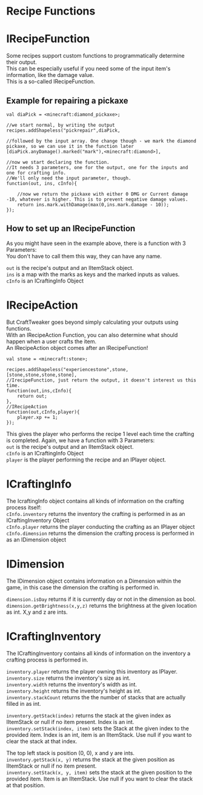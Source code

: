 # Recipe Functions


# IRecipeFunction
Some recipes support custom functions to programmatically determine their output.  
This can be especially useful if you need some of the input item's information, like the damage value.  
This is a so-called IRecipeFunction.

## Example for repairing a pickaxe

```
val diaPick = <minecraft:diamond_pickaxe>;

//we start normal, by writing the output
recipes.addShapeless("pickrepair",diaPick,

//followed by the input array. One change though - we mark the diamond pickaxe, so we can use it in the function later
[diaPick.anyDamage().marked("mark"),<minecraft:diamond>],

//now we start declaring the function. 
//It needs 3 parameters, one for the output, one for the inputs and one for crafting info. 
//We'll only need the input parameter, though.
function(out, ins, cInfo){
	
	//now we return the pickaxe with either 0 DMG or Current damage -10, whatever is higher. This is to prevent negative damage values.
	return ins.mark.withDamage(max(0,ins.mark.damage - 10));
});
```

## How to set up an IRecipeFunction

As you might have seen in the example above, there is a function with 3 Parameters:  
You don't have to call them this way, they can have any name.

`out` is the recipe's output and an IItemStack object.  
`ins` is a map with the marks as keys and the marked inputs as values.  
`cInfo` is an ICraftingInfo Object

# IRecipeAction

But CraftTweaker goes beyond simply calculating your outputs using functions.  
With an IRecipeAction Function, you can also determine what should happen when a user crafts the item.  
An IRecipeAction object comes after an IRecipeFunction!

```
val stone = <minecraft:stone>;

recipes.addShapeless("experiencestone",stone,[stone,stone,stone,stone],
//IrecipeFunction, just return the output, it doesn't interest us this time.
function(out,ins,cInfo){
	return out;
},
//IRecipeAction
function(out,cInfo,player){
	player.xp += 1;
});
```

This gives the player who performs the recipe 1 level each time the crafting is completed.
Again, we have a function with 3 Parameters:  
`out` is the recipe's output and an IItemStack object.  
`cInfo` is an ICraftingInfo Object  
`player` is the player performing the recipe and an IPlayer object.


# ICraftingInfo

The IcraftingInfo object contains all kinds of information on the crafting process itself:  
`cInfo.inventory` returns the inventory the crafting is performed in as an ICraftingInventory Object  
`cInfo.player` returns the player conducting the crafting as an IPlayer object  
`cInfo.dimension` returns the dimension the crafting process is performed in as an IDimension object

# IDimension

The IDimension object contains information on a Dimension within the game, in this case the dimension the crafting is performed in.

`dimension.isDay` returns if it is currently day or not in the dimension as bool.  
`dimension.getBrightness(x,y,z)` returns the brightness at the given location as int. X,y and z are ints.  


# ICraftingInventory

The ICraftingInventory contains all kinds of information on the inventory a crafting process is performed in.

`inventory.player` returns the player owning this inventory as IPlayer.  
`inventory.size` returns the inventory's size as int.  
`inventory.width` returns the inventory's width as int.  
`inventory.height` returns the inventory's height as int.  
`inventory.stackCount` returns the the number of stacks that are actually filled in as int.

`inventory.getStack(index)` returns the stack at the given index as IItemStack or null if no item present. Index is an int.  
`inventory.setStack(index, item)` sets the Stack at the given index to the provided item. Index is an int, item is an IItemStack. Use null if you want to clear the stack at that index.    

The top left stack is position (0, 0), x and y are ints.  
`inventory.getStack(x, y)` returns the stack at the given position as IItemStack or null if no item present.  
`inventory.setStack(x, y, item)` sets the stack at the given position to the provided item. Item is an IItemStack. Use null if you want to clear the stack at that position.  